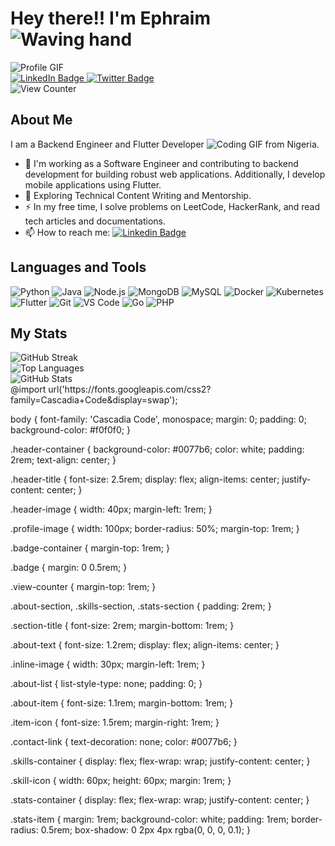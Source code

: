 <div id="header" class="header-container">
  <h1 class="header-title">
    Hey there!! I'm Ephraim
    <img src="https://media.giphy.com/media/hvRJCLFzcasrR4ia7z/giphy.gif" class="header-image" alt="Waving hand" />
  </h1>
  <img src="https://media.giphy.com/media/M9gbBd9nbDrOTu1Mqx/giphy.gif" class="profile-image" alt="Profile GIF" />
  <div class="badge-container">
    <a href="https://www.linkedin.com/in/ephraim-bassey-58a11a27a/" class="badge">
      <img src="https://img.shields.io/badge/LinkedIn-blue?style=for-the-badge&logo=linkedin&logoColor=white" alt="LinkedIn Badge" />
    </a>
    <a href="https://twitter.com/Emoji90000" class="badge">
      <img src="https://img.shields.io/badge/Twitter-blue?style=for-the-badge&logo=twitter&logoColor=white" alt="Twitter Badge" />
    </a>
  </div>
  <div class="view-counter">
    <img src="https://komarev.com/ghpvc/?username=Ephraim7223&style=flat-square&color=blue" alt="View Counter" />
  </div>
</div>

<section class="about-section">
  <h2 class="section-title">About Me</h2>
  <p class="about-text">
    I am a Backend Engineer and Flutter Developer <img src="https://media.giphy.com/media/WUlplcMpOCEmTGBtBW/giphy.gif" class="inline-image" alt="Coding GIF" /> from Nigeria.
  </p>
  <ul class="about-list">
    <li class="about-item">
      <span class="item-icon">🔭</span>
      I'm working as a Software Engineer and contributing to backend development for building robust web applications. Additionally, I develop mobile applications using Flutter.
    </li>
    <li class="about-item">
      <span class="item-icon">🌱</span>
      Exploring Technical Content Writing and Mentorship.
    </li>
    <li class="about-item">
      <span class="item-icon">⚡</span>
      In my free time, I solve problems on LeetCode, HackerRank, and read tech articles and documentations.
    </li>
    <li class="about-item">
      <span class="item-icon">📫</span>
      How to reach me: <a href="https://www.linkedin.com/in/desmond-fon-88aa88253/" class="contact-link">
        <img src="https://img.shields.io/badge/-kakbar-blue?style=flat&logo=Linkedin&logoColor=white" alt="Linkedin Badge" />
      </a>
    </li>
  </ul>
</section>

<section class="skills-section">
  <h2 class="section-title">Languages and Tools</h2>
  <div class="skills-container">
    <img src="https://github.com/devicons/devicon/blob/master/icons/python/python-original.svg" class="skill-icon" alt="Python" />
    <img src="https://github.com/devicons/devicon/blob/master/icons/java/java-original.svg" class="skill-icon" alt="Java" />
    <img src="https://github.com/devicons/devicon/blob/master/icons/nodejs/nodejs-original-wordmark.svg" class="skill-icon" alt="Node.js" />
    <img src="https://github.com/devicons/devicon/blob/master/icons/mongodb/mongodb-original-wordmark.svg" class="skill-icon" alt="MongoDB" />
    <img src="https://github.com/devicons/devicon/blob/master/icons/mysql/mysql-original-wordmark.svg" class="skill-icon" alt="MySQL" />
    <img src="https://github.com/devicons/devicon/blob/master/icons/docker/docker-original-wordmark.svg" class="skill-icon" alt="Docker" />
    <img src="https://github.com/devicons/devicon/blob/master/icons/kubernetes/kubernetes-plain-wordmark.svg" class="skill-icon" alt="Kubernetes" />
    <img src="https://github.com/devicons/devicon/blob/master/icons/flutter/flutter-original.svg" class="skill-icon" alt="Flutter" />
    <img src="https://github.com/devicons/devicon/blob/master/icons/git/git-original-wordmark.svg" class="skill-icon" alt="Git" />
    <img src="https://github.com/devicons/devicon/blob/master/icons/vscode/vscode-original-wordmark.svg" class="skill-icon" alt="VS Code" />
    <img src="https://github.com/devicons/devicon/blob/master/icons/go/go-original.svg" class="skill-icon" alt="Go" />
    <img src="https://github.com/devicons/devicon/blob/master/icons/php/php-original.svg" class="skill-icon" alt="PHP" />
  </div>
</section>

<section class="stats-section">
  <h2 class="section-title">My Stats</h2>
  <div class="stats-container">
    <div class="stats-item">
      <img src="http://github-readme-streak-stats.herokuapp.com?user=Ephraim7223&theme=tokyonight" alt="GitHub Streak" />
    </div>
    <div class="stats-item">
      <img src="https://github-readme-stats.vercel.app/api/top-langs/?username=Ephraim7223&layout=compact&theme=tokyonight" alt="Top Languages" />
    </div>
    <div class="stats-item">
      <img src="https://github-readme-stats.vercel.app/api?username=Ephraim7223&show_icons=true&theme=tokyonight" alt="GitHub Stats" />
    </div>
  </div>
</section>
@import url('https://fonts.googleapis.com/css2?family=Cascadia+Code&display=swap');

body {
  font-family: 'Cascadia Code', monospace;
  margin: 0;
  padding: 0;
  background-color: #f0f0f0;
}

.header-container {
  background-color: #0077b6;
  color: white;
  padding: 2rem;
  text-align: center;
}

.header-title {
  font-size: 2.5rem;
  display: flex;
  align-items: center;
  justify-content: center;
}

.header-image {
  width: 40px;
  margin-left: 1rem;
}

.profile-image {
  width: 100px;
  border-radius: 50%;
  margin-top: 1rem;
}

.badge-container {
  margin-top: 1rem;
}

.badge {
  margin: 0 0.5rem;
}

.view-counter {
  margin-top: 1rem;
}

.about-section, .skills-section, .stats-section {
  padding: 2rem;
}

.section-title {
  font-size: 2rem;
  margin-bottom: 1rem;
}

.about-text {
  font-size: 1.2rem;
  display: flex;
  align-items: center;
}

.inline-image {
  width: 30px;
  margin-left: 1rem;
}

.about-list {
  list-style-type: none;
  padding: 0;
}

.about-item {
  font-size: 1.1rem;
  margin-bottom: 1rem;
}

.item-icon {
  font-size: 1.5rem;
  margin-right: 1rem;
}

.contact-link {
  text-decoration: none;
  color: #0077b6;
}

.skills-container {
  display: flex;
  flex-wrap: wrap;
  justify-content: center;
}

.skill-icon {
  width: 60px;
  height: 60px;
  margin: 1rem;
}

.stats-container {
  display: flex;
  flex-wrap: wrap;
  justify-content: center;
}

.stats-item {
  margin: 1rem;
  background-color: white;
  padding: 1rem;
  border-radius: 0.5rem;
  box-shadow: 0 2px 4px rgba(0, 0, 0, 0.1);
}
